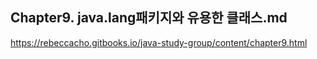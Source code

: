 ## Chapter9. java.lang패키지와 유용한 클래스.md



https://rebeccacho.gitbooks.io/java-study-group/content/chapter9.html
